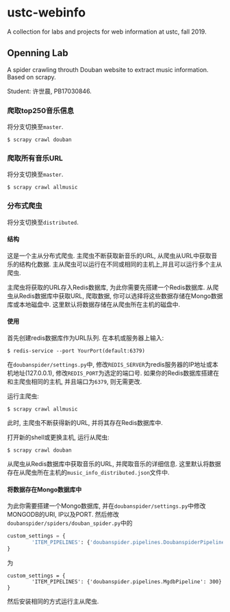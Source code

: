 # ustc-webinfo
A collection for labs and projects for web information at ustc, fall 2019.
## Openning Lab
A spider crawling throuth Douban website to extract music information. Based on scrapy.

Student: 许世晨, PB17030846.

### 爬取top250音乐信息
将分支切换至`master`.
```shell
$ scrapy crawl douban
```
### 爬取所有音乐URL
将分支切换至`master`.
```shell
$ scrapy crawl allmusic
```
### 分布式爬虫

将分支切换至`distributed`.

#### 结构

这是一个主从分布式爬虫. 主爬虫不断获取新音乐的URL, 从爬虫从URL中获取音乐的结构化数据. 主从爬虫可以运行在不同或相同的主机上,并且可以运行多个主从爬虫. 

主爬虫将获取的URL存入Redis数据库, 为此你需要先搭建一个Redis数据库. 从爬虫从Redis数据库中获取URL, 爬取数据,
你可以选择将这些数据存储在Mongo数据库或本地磁盘中. 这里默认将数据存储在从爬虫所在主机的磁盘中.

#### 使用
首先创建redis数据库作为URL队列. 在本机或服务器上输入:
```shell
$ redis-service --port YourPort(default:6379)
```
在`doubanspider/settings.py`中, 修改`REDIS_SERVER`为redis服务器的IP地址或本机地址(127.0.0.1), 修改`REDIS_PORT`为选定的端口号. 如果你的Redis数据库搭建在和主爬虫相同的主机, 并且端口为`6379`, 则无需更改.

运行主爬虫:
```shell
$ scrapy crawl allmusic
```
此时, 主爬虫不断获得新的URL, 并将其存在Redis数据库中.

打开新的shell或更换主机, 运行从爬虫:
```
$ scrapy crawl douban
```
从爬虫从Redis数据库中获取音乐的URL, 并爬取音乐的详细信息. 这里默认将数据存在从爬虫所在主机的`music_info_distributed.json`文件中.

#### 将数据存在Mongo数据库中
为此你需要搭建一个Mongo数据库, 并在`doubanspider/settings.py`中修改MONGODB的URI, IP以及PORT.
然后修改`doubanspider/spiders/douban_spider.py`中的
```python
custom_settings = {
        'ITEM_PIPELINES': {'doubanspider.pipelines.DoubanspiderPipeline': 300}
}
```
为
```
custom_settings = {
        'ITEM_PIPELINES': {'doubanspider.pipelines.MgdbPipeline': 300}
}
```
然后安装相同的方式运行主从爬虫.